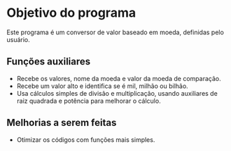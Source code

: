 # Objetivo do programa
Este programa é um conversor de valor baseado em moeda, definidas pelo usuário.

## Funções auxiliares
- Recebe os valores, nome da moeda e valor da moeda  de comparação.
- Recebe um valor alto e identifica se é mil, milhão ou bilhão.
- Usa cálculos simples de divisão e multiplicação, usando auxiliares de raiz quadrada e potência para melhorar o cálculo.

## Melhorias a serem feitas
- Otimizar os códigos com funções mais simples.